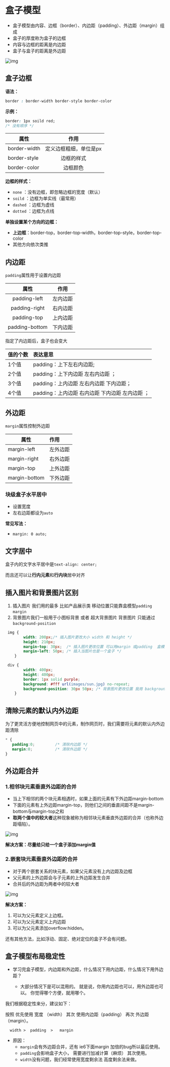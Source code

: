 # 盒子模型

* 盒子模型由内容、边框（border）、内边距（padding）、外边距（margin）组成
* 盒子的厚度称为盒子的边框
* 内容与边框的距离是内边距
* 盒子与盒子的距离是外边距

![img](http://img.inaction.fun/static/79980.png)



## 盒子边框

**语法：**

```css
border : border-width border-style border-color
```

**示例：**

```css
border: 1px soild red;	
/* 没有顺序 */
```

| 属性         |          作用          |
| ------------ | :--------------------: |
| border-width | 定义边框粗细，单位是px |
| border-style |       边框的样式       |
| border-color |        边框颜色        |

**边框的样式：**

* `none` ：没有边框，即忽略边框的宽度（默认）
* `soild` ：边框为单实线（最常用）
* `dashed` ：边框为虚线
* `dotted` ：边框为点线

**单独设置某个方向的边框：**

* **上边框**：border-top，border-top-width，border-top-style，border-top-color
* 其他方向依次类推



## 内边距

`padding`属性用于设置内边距

|      属性      |   作用   |
| :------------: | :------: |
|  padding-left  | 左内边距 |
| padding-right  | 右内边距 |
|  padding-top   | 上内边距 |
| padding-bottom | 下内边距 |

指定了内边距后，盒子也会变大

| 值的个数 | 表达意思                                        |
| :------- | :---------------------------------------------- |
| 1个值    | padding：上下左右内边距;                        |
| 2个值    | padding：上下内边距    左右内边距 ；            |
| 3个值    | padding：上内边距   左右内边距   下内边距；     |
| 4个值    | padding：上内边距 右内边距 下内边距 左内边距 ； |



## 外边距

`margin`属性控制外边距

| 属性          | 作用     |
| ------------- | :------- |
| margin-left   | 左外边距 |
| margin-right  | 右外边距 |
| margin-top    | 上外边距 |
| margin-bottom | 下外边距 |



### 块级盒子水平居中

* 设置宽度
* 左右边距都设为`auto`

**常见写法：**

* `margin: 0 auto;`



## 文字居中

盒子内的文字水平居中是`text-align: center;`

而且还可以让**行内元素**和**行内块**居中对齐



## 插入图片和背景图片区别

1. 插入图片 我们用的最多 比如产品展示类  移动位置只能靠盒模型`padding` `margin`
2. 背景图片我们一般用于小图标背景 或者 超大背景图片  背景图片 只能通过`background-position`

~~~css
 img {  
		width: 200px;/* 插入图片更改大小 width 和 height */
		height: 210px;
		margin-top: 30px;  /* 插入图片更改位置 可以用margin 或padding  盒模型 */
		margin-left: 50px; /* 插入当图片也是一个盒子 */
	}

 div {
		width: 400px;
		height: 400px;
		border: 1px solid purple;
		background: #fff url(images/sun.jpg) no-repeat;
		background-position: 30px 50px; /* 背景图片更改位置 我用 background-position */
	}
~~~



## 清除元素的默认内外边距

为了更灵活方便地控制网页中的元素，制作网页时，我们需要将元素的默认内外边距清除

~~~css
* {
   padding:0;         /* 清除内边距 */
   margin:0;          /* 清除外边距 */
}
~~~



## 外边距合并

### 1.相邻块元素垂直外边距的合并

- 当上下相邻的两个块元素相遇时，如果上面的元素有下外边距margin-bottom
- 下面的元素有上外边距margin-top，则他们之间的垂直间距不是margin-bottom与margin-top之和
- **取两个值中的较大者**这种现象被称为相邻块元素垂直外边距的合并（也称外边距塌陷）。

![img](http://img.inaction.fun/static/50183.png)

**解决方案：尽量给只给一个盒子添加margin值**



### 2.嵌套块元素垂直外边距的合并

- 对于两个嵌套关系的块元素，如果父元素没有上内边距及边框
- 父元素的上外边距会与子元素的上外边距发生合并
- 合并后的外边距为两者中的较大者

![img](http://img.inaction.fun/static/26841.png)

**解决方案：**

1. 可以为父元素定义上边框。
2. 可以为父元素定义上内边距
3. 可以为父元素添加overflow:hidden。

还有其他方法，比如浮动、固定、绝对定位的盒子不会有问题。



## 盒子模型布局稳定性

- 学习完盒子模型，内边距和外边距，什么情况下用内边距，什么情况下用外边距？

  - 大部分情况下是可以混用的。  就是说，你用内边距也可以，用外边距也可以。 你觉得哪个方便，就用哪个。

我们根据稳定性来分，建议如下：

按照 优先使用  宽度 （width）  其次 使用内边距（padding）    再次  外边距（margin）。   

```
  width >  padding  >   margin   
```

- 原因：
  - `margin`会有外边距合并，还有 ie6下面margin 加倍的bug所以最后使用。
  - `padding`会影响盒子大小， 需要进行加减计算（麻烦） 其次使用。
  - `width`没有问题，我们经常使用宽度剩余法 高度剩余法来做。